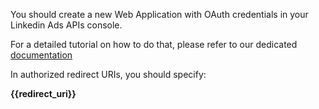 
You should create a new Web Application with OAuth credentials in your Linkedin Ads APIs console.


For a detailed tutorial on how to do that, please refer to our dedicated 
[documentation](https://docs.toucantoco.com/concepteur/power-apps-with-data/02-connectors.html#linkedinads-connector)

In authorized redirect URIs, you should specify:

 **{{redirect_uri}}**
